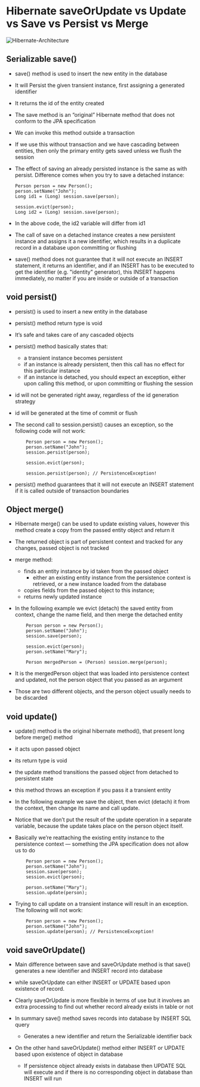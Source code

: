 #  Hibernate saveOrUpdate vs Update vs Save vs Persist vs Merge

![Hibernate-Architecture](https://thoughts-on-java.org/wp-content/uploads/2017/08/Entity-LifeCycle-State-tiny.png)

## Serializable save()

-	save() method is used to insert the new entity in the database
-	It will Persist the given transient instance, first assigning a generated identifier
- 	It returns the id of the entity created
-	The save method is an “original” Hibernate method that does not conform to the JPA specification
-	We can invoke this method outside a transaction
-	If we use this without transaction and we have cascading between entities, then only the primary entity gets saved unless we flush the session
-	The effect of saving an already persisted instance is the same as with persist. Difference comes when you try to save a detached instance:

		Person person = new Person();
		person.setName("John");
		Long id1 = (Long) session.save(person);
		 
		session.evict(person);
		Long id2 = (Long) session.save(person);
		
-	In the above code, the id2 variable will differ from id1
-	The call of save on a detached instance creates a new persistent instance and assigns it a new identifier, which results in a duplicate record in a database upon committing or flushing

-	save() method does not guarantee that it will not execute an INSERT statement, it returns an identifier, and if an INSERT has to be executed to get the identifier (e.g. "identity" generator), this INSERT happens immediately, no matter if you are inside or outside of a transaction
	

## void persist()

-	persist() is used to insert a new entity in the database
-	persist() method return type is void
-	It’s safe and takes care of any cascaded objects
-	persist() method basically states that:

	-	a transient instance becomes persistent
	-	if an instance is already persistent, then this call has no effect for this particular instance
	-	if an instance is detached, you should expect an exception, either upon calling this method, or upon committing or flushing the session
	
-	id will not be generated right away, regardless of the id generation strategy
-	id will be generated at the time of commit or flush

-	The second call to session.persist() causes an exception, so the following code will not work:

			Person person = new Person();
			person.setName("John");
			session.persist(person);
			 
			session.evict(person);
			 
			session.persist(person); // PersistenceException!	


-	persist() method guarantees that it will not execute an INSERT statement if it is called outside of transaction boundaries



##	Object merge()

-	Hibernate merge() can be used to update existing values, however this method create a copy from the passed entity object and return it
-	The returned object is part of persistent context and tracked for any changes, passed object is not tracked
-	merge method:

	-	finds an entity instance by id taken from the passed object
		-	either an existing entity instance from the persistence context is retrieved, or a new instance loaded from the database
	-	copies fields from the passed object to this instance;
	-	returns newly updated instance
	

-	In the following example we evict (detach) the saved entity from context, change the name field, and then merge the detached entity	
			
			Person person = new Person(); 
			person.setName("John"); 
			session.save(person);
			 
			session.evict(person);
			person.setName("Mary");
			 
			Person mergedPerson = (Person) session.merge(person);


-	 It is the mergedPerson object that was loaded into persistence context and updated, not the person object that you passed as an argument
-	Those are two different objects, and the person object usually needs to be discarded


##	void update()

-	update() method is the original hibernate method(), that present long before merge() method
-	it acts upon passed object
-	its return type is void
-	the update method transitions the passed object from detached to persistent state
-	this method throws an exception if you pass it a transient entity

	
-	In the following example we save the object, then evict (detach) it from the context, then change its name and call update. 
-	Notice that we don’t put the result of the update operation in a separate variable, because the update takes place on the person object itself. 
-	Basically we’re reattaching the existing entity instance to the persistence context — something the JPA specification does not allow us to do


			Person person = new Person();
			person.setName("John");
			session.save(person);
			session.evict(person);
			 
			person.setName("Mary");
			session.update(person);
			
-	Trying to call update on a transient instance will result in an exception. The following will not work:

			Person person = new Person();
			person.setName("John");
			session.update(person); // PersistenceException!




##	void saveOrUpdate()

-	Main difference between save and saveOrUpdate method is that save() generates a new identifier and INSERT record into database 
-	while saveOrUpdate can either INSERT or UPDATE based upon existence of record. 
-	Clearly saveOrUpdate is more flexible in terms of use but it involves an extra processing to find out whether record already exists in table or not
-	In summary  save() method saves records into database by INSERT SQL query
	-	Generates a new identifier and return the Serializable identifier back

-	On the other hand  saveOrUpdate() method either INSERT or UPDATE based upon existence of object in database
	-	If persistence object already exists in database then UPDATE SQL will execute and if there is no corresponding object in database than INSERT will run

	




















